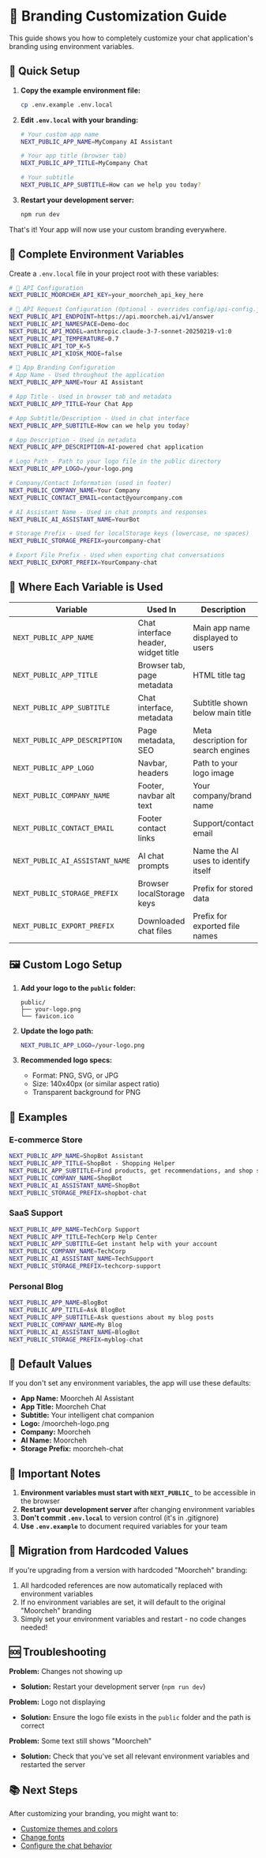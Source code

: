 # 🎨 Branding Customization Guide

This guide shows you how to completely customize your chat application's branding using environment variables.

## 🚀 Quick Setup

1. **Copy the example environment file:**
   ```bash
   cp .env.example .env.local
   ```

2. **Edit `.env.local` with your branding:**
   ```bash
   # Your custom app name
   NEXT_PUBLIC_APP_NAME=MyCompany AI Assistant
   
   # Your app title (browser tab)
   NEXT_PUBLIC_APP_TITLE=MyCompany Chat
   
   # Your subtitle
   NEXT_PUBLIC_APP_SUBTITLE=How can we help you today?
   ```

3. **Restart your development server:**
   ```bash
   npm run dev
   ```

That's it! Your app will now use your custom branding everywhere.

## 🎯 Complete Environment Variables

Create a `.env.local` file in your project root with these variables:

```bash
# 🔑 API Configuration
NEXT_PUBLIC_MOORCHEH_API_KEY=your_moorcheh_api_key_here

# 🚀 API Request Configuration (Optional - overrides config/api-config.json)
NEXT_PUBLIC_API_ENDPOINT=https://api.moorcheh.ai/v1/answer
NEXT_PUBLIC_API_NAMESPACE=Demo-doc
NEXT_PUBLIC_API_MODEL=anthropic.claude-3-7-sonnet-20250219-v1:0
NEXT_PUBLIC_API_TEMPERATURE=0.7
NEXT_PUBLIC_API_TOP_K=5
NEXT_PUBLIC_API_KIOSK_MODE=false

# 🎨 App Branding Configuration
# App Name - Used throughout the application
NEXT_PUBLIC_APP_NAME=Your AI Assistant

# App Title - Used in browser tab and metadata
NEXT_PUBLIC_APP_TITLE=Your Chat App

# App Subtitle/Description - Used in chat interface
NEXT_PUBLIC_APP_SUBTITLE=How can we help you today?

# App Description - Used in metadata
NEXT_PUBLIC_APP_DESCRIPTION=AI-powered chat application

# Logo Path - Path to your logo file in the public directory
NEXT_PUBLIC_APP_LOGO=/your-logo.png

# Company/Contact Information (used in footer)
NEXT_PUBLIC_COMPANY_NAME=Your Company
NEXT_PUBLIC_CONTACT_EMAIL=contact@yourcompany.com

# AI Assistant Name - Used in chat prompts and responses
NEXT_PUBLIC_AI_ASSISTANT_NAME=YourBot

# Storage Prefix - Used for localStorage keys (lowercase, no spaces)
NEXT_PUBLIC_STORAGE_PREFIX=yourcompany-chat

# Export File Prefix - Used when exporting chat conversations
NEXT_PUBLIC_EXPORT_PREFIX=YourCompany-chat
```

## 📍 Where Each Variable is Used

| Variable | Used In | Description |
|----------|---------|-------------|
| `NEXT_PUBLIC_APP_NAME` | Chat interface header, widget title | Main app name displayed to users |
| `NEXT_PUBLIC_APP_TITLE` | Browser tab, page metadata | HTML title tag |
| `NEXT_PUBLIC_APP_SUBTITLE` | Chat interface, metadata | Subtitle shown below main title |
| `NEXT_PUBLIC_APP_DESCRIPTION` | Page metadata, SEO | Meta description for search engines |
| `NEXT_PUBLIC_APP_LOGO` | Navbar, headers | Path to your logo image |
| `NEXT_PUBLIC_COMPANY_NAME` | Footer, navbar alt text | Your company/brand name |
| `NEXT_PUBLIC_CONTACT_EMAIL` | Footer contact links | Support/contact email |
| `NEXT_PUBLIC_AI_ASSISTANT_NAME` | AI chat prompts | Name the AI uses to identify itself |
| `NEXT_PUBLIC_STORAGE_PREFIX` | Browser localStorage keys | Prefix for stored data |
| `NEXT_PUBLIC_EXPORT_PREFIX` | Downloaded chat files | Prefix for exported file names |

## 🖼️ Custom Logo Setup

1. **Add your logo to the `public` folder:**
   ```
   public/
   ├── your-logo.png
   └── favicon.ico
   ```

2. **Update the logo path:**
   ```bash
   NEXT_PUBLIC_APP_LOGO=/your-logo.png
   ```

3. **Recommended logo specs:**
   - Format: PNG, SVG, or JPG
   - Size: 140x40px (or similar aspect ratio)
   - Transparent background for PNG

## 🎨 Examples

### E-commerce Store
```bash
NEXT_PUBLIC_APP_NAME=ShopBot Assistant
NEXT_PUBLIC_APP_TITLE=ShopBot - Shopping Helper
NEXT_PUBLIC_APP_SUBTITLE=Find products, get recommendations, and shop smarter
NEXT_PUBLIC_COMPANY_NAME=ShopBot
NEXT_PUBLIC_AI_ASSISTANT_NAME=ShopBot
NEXT_PUBLIC_STORAGE_PREFIX=shopbot-chat
```

### SaaS Support
```bash
NEXT_PUBLIC_APP_NAME=TechCorp Support
NEXT_PUBLIC_APP_TITLE=TechCorp Help Center
NEXT_PUBLIC_APP_SUBTITLE=Get instant help with your account
NEXT_PUBLIC_COMPANY_NAME=TechCorp
NEXT_PUBLIC_AI_ASSISTANT_NAME=TechSupport
NEXT_PUBLIC_STORAGE_PREFIX=techcorp-support
```

### Personal Blog
```bash
NEXT_PUBLIC_APP_NAME=BlogBot
NEXT_PUBLIC_APP_TITLE=Ask BlogBot
NEXT_PUBLIC_APP_SUBTITLE=Ask questions about my blog posts
NEXT_PUBLIC_COMPANY_NAME=My Blog
NEXT_PUBLIC_AI_ASSISTANT_NAME=BlogBot
NEXT_PUBLIC_STORAGE_PREFIX=myblog-chat
```

## 🔧 Default Values

If you don't set any environment variables, the app will use these defaults:

- **App Name:** Moorcheh AI Assistant
- **App Title:** Moorcheh Chat
- **Subtitle:** Your intelligent chat companion
- **Logo:** /moorcheh-logo.png
- **Company:** Moorcheh
- **AI Name:** Moorcheh
- **Storage Prefix:** moorcheh-chat

## 🚨 Important Notes

1. **Environment variables must start with `NEXT_PUBLIC_`** to be accessible in the browser
2. **Restart your development server** after changing environment variables
3. **Don't commit `.env.local`** to version control (it's in .gitignore)
4. **Use `.env.example`** to document required variables for your team

## 🔄 Migration from Hardcoded Values

If you're upgrading from a version with hardcoded "Moorcheh" branding:

1. All hardcoded references are now automatically replaced with environment variables
2. If no environment variables are set, it will default to the original "Moorcheh" branding
3. Simply set your environment variables and restart - no code changes needed!

## 🆘 Troubleshooting

**Problem:** Changes not showing up
- **Solution:** Restart your development server (`npm run dev`)

**Problem:** Logo not displaying
- **Solution:** Ensure the logo file exists in the `public` folder and the path is correct

**Problem:** Some text still shows "Moorcheh"
- **Solution:** Check that you've set all relevant environment variables and restarted the server

## 📚 Next Steps

After customizing your branding, you might want to:
- [Customize themes and colors](customize/themes/README.md)
- [Change fonts](customize/fonts/README.md)
- [Configure the chat behavior](lib/chat-config.ts) 